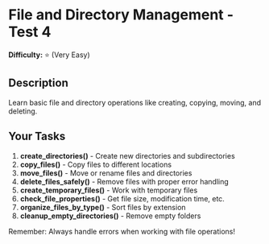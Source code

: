 # File and Directory Management - Test 4

**Difficulty:** ⭐ (Very Easy)

## Description

Learn basic file and directory operations like creating, copying, moving, and deleting.

## Your Tasks

1. **create_directories()** - Create new directories and subdirectories
2. **copy_files()** - Copy files to different locations
3. **move_files()** - Move or rename files and directories
4. **delete_files_safely()** - Remove files with proper error handling
5. **create_temporary_files()** - Work with temporary files
6. **check_file_properties()** - Get file size, modification time, etc.
7. **organize_files_by_type()** - Sort files by extension
8. **cleanup_empty_directories()** - Remove empty folders

Remember: Always handle errors when working with file operations!
